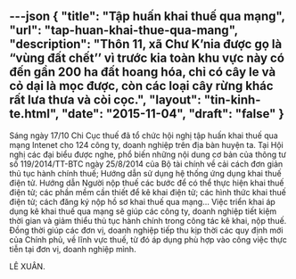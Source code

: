 ---json
{
"title": "Tập huấn khai thuế qua mạng",
"url": "tap-huan-khai-thue-qua-mang",
"description": "Thôn 11, xã Chư K’nia được gọ là “vùng đất chết’’ vì trước kia toàn khu vực này có đến gần 200 ha đất hoang hóa, chỉ có cây le và cỏ dại là mọc được, còn các loại cây rừng khác rất lưa thưa và còi cọc.",
"layout": "tin-kinh-te.html",
"date": "2015-11-04",
"draft": "false"
}
---

Sáng ngày 17/10 Chi Cục thuế đã tổ chức hội nghị tập huấn khai thuế qua mạng Intenet cho 124 công ty, doanh nghiệp trên địa bàn huyện ta.
Tại Hội nghị các đại biểu được nghe, phổ biến những nội dung cơ bản của thông tư số 119/2014/TT-BTC ngày 25/8/2014 của Bộ tài chính về cải cách đơn giản thủ tục hành chính thuế; Hướng dẫn sử dụng hệ thống ứng dụng khai thuế điện tử. Hướng dẫn Người nộp thuế các bước để có thể thực hiện khai thuế điện tử; các phần mềm cần thiết để kê khai điện tử; các hình thức khai thuế điện tử; cách đăng ký nộp hồ sơ khai thuế qua mạng…
Việc triển khai áp dụng kê khai thuế qua mạng sẽ giúp các công ty, doanh nghiệp tiết kiệm thời gian và giảm thiểu thủ tục hành chính trong công tác kê khai, nộp thuế. Đồng thời giúp các đơn vị, doanh nghiệp tiếp thu kịp thời các quy định mới của Chính phủ, về lĩnh vực thuế, từ đó áp dụng phù hợp vào công việc thực tiễn tại đơn vị, doanh nghiệp mình.

LÊ XUÂN.
